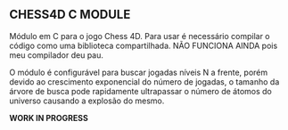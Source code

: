 ## CHESS4D C MODULE

Módulo em C para o jogo Chess 4D. Para usar é necessário compilar o código como uma biblioteca compartilhada. NÃO FUNCIONA AINDA pois meu compilador deu pau.

O módulo é configurável para buscar jogadas níveis N a frente, porém devido ao crescimento exponencial do número de jogadas, o tamanho da árvore de busca pode rapidamente ultrapassar o número de átomos do universo causando a explosão do mesmo.

****WORK IN PROGRESS****